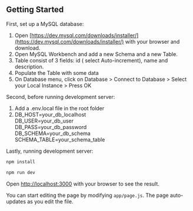 ## Getting Started

First, set up a MySQL database:

1. Open [https://dev.mysql.com/downloads/installer/](https://dev.mysql.com/downloads/installer/) with your browser and download.
2. Open MySQL Workbench and add a new Schema and a new Table.
3. Table consist of 3 fields: id ( select Auto-increment), name and description.
4. Populate the Table with some data
5. On Database menu, click on Database > Connect to Database > Select your Local Instance > Press OK

Second, before running development server:

1. Add a .env.local file in the root folder
2. DB_HOST=your_db_localhost <br> DB_USER=your_db_user <br> DB_PASS=your_db_password <br> DB_SCHEMA=your_db_schema <br> SCHEMA_TABLE=your_schema_table

Lastly, running development server:

```bash
npm install

npm run dev

```

Open [http://localhost:3000](http://localhost:3000) with your browser to see the result.

You can start editing the page by modifying `app/page.js`. The page auto-updates as you edit the file.
